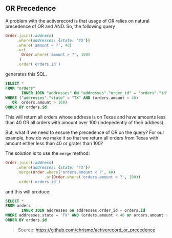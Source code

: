 ## OR Precedence

A problem with the activerecord is that usage of OR relies on natural precedence of OR and AND. So, the following query
```ruby
Order.joins(:address)
     .where(addresses: {state: 'TX'})
     .where('amount < ?', 40)
     .or(
       Order.where('amount > ?', 100)
      )
     .order('orders.id')
```
generates this SQL.
```SQL
SELECT *
FROM "orders"
       INNER JOIN "addresses" ON "addresses"."order_id" = "orders"."id"
WHERE ("addresses"."state" = "TX" AND (orders.amount < 40)
   OR  orders.amount > 100)
ORDER BY orders.id
```
This will return all orders whose address is on Texas and have amounts less than 40 OR all orders with amount over 100 (indepedently of their address).

But, what if we need to ensure the precedence of OR on the query? For our example, how do we make it so that we return all orders from Texas with amount either less than 40 or grater than 100?

The solution is to use the `merge` method:
```ruby
Order.joins(:address)
     .where(addresses: {state: 'TX'})
     .merge(Order.where('orders.amount < ?', 40)
                 .or(Order.where('orders.amount > ?', 100))
     .order('orders.id')
```
and this will produce:
```SQL
SELECT *
FROM orders
       INNER JOIN addresses on addresses.order_id = orders.id
WHERE addresses.state = 'TX' AND (orders.amount < 40 or orders.amount > 100)
ORDER BY orders.id
```

> Source: https://github.com/chrismo/activerecord_or_precedence